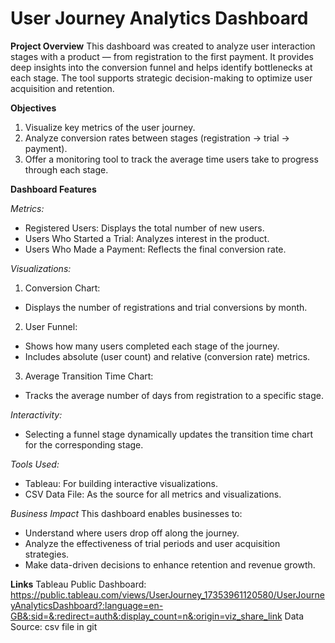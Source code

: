 # User Journey Analytics Dashboard

**Project Overview**
This dashboard was created to analyze user interaction stages with a product — from registration to the first payment. It provides deep insights into the conversion funnel and helps identify bottlenecks at each stage. The tool supports strategic decision-making to optimize user acquisition and retention.

**Objectives**
1. Visualize key metrics of the user journey.
2. Analyze conversion rates between stages (registration → trial → payment).
3. Offer a monitoring tool to track the average time users take to progress through each stage.

**Dashboard Features**

*Metrics:*
- Registered Users: Displays the total number of new users.
- Users Who Started a Trial: Analyzes interest in the product.
- Users Who Made a Payment: Reflects the final conversion rate.

*Visualizations:*
1. Conversion Chart:
- Displays the number of registrations and trial conversions by month.
2. User Funnel:
- Shows how many users completed each stage of the journey.
- Includes absolute (user count) and relative (conversion rate) metrics.
3. Average Transition Time Chart:
- Tracks the average number of days from registration to a specific stage.

*Interactivity:*
- Selecting a funnel stage dynamically updates the transition time chart for the corresponding stage.

*Tools Used:*
- Tableau: For building interactive visualizations.
- CSV Data File: As the source for all metrics and visualizations.

*Business Impact*
This dashboard enables businesses to:
- Understand where users drop off along the journey.
- Analyze the effectiveness of trial periods and user acquisition strategies.
- Make data-driven decisions to enhance retention and revenue growth.

**Links**
Tableau Public Dashboard: https://public.tableau.com/views/UserJourney_17353961120580/UserJourneyAnalyticsDashboard?:language=en-GB&:sid=&:redirect=auth&:display_count=n&:origin=viz_share_link
Data Source: csv file in git
